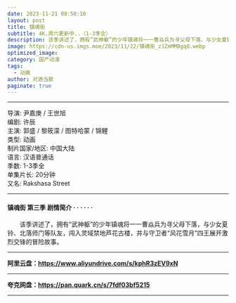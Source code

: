 ```yaml
---
date: 2023-11-21 08:50:10
layout: post
title: 镇魂街
subtitle: 4K.周六更新中..（1-3季全）
description: 该季讲述了，拥有“武神躯”的少年镇魂将一一曹焱兵为寻父母下落，与少女夏铃、北落师门等队友，闯入灵域禁地芦花古楼，并与守卫者“风花雪月”四王展开激烈交锋的冒险故事...
image: https://cdn-us.imgs.moe/2023/11/22/镇魂街_z1ZmMMBgqO.webp
optimized_image: 
category: 国产动漫
tags:
  - 动画
author: 对酒当歌
paginate: true
---
```


---

导演: 尹嘉庚 / 王世旭  
编剧: 许辰  
主演: 郭盛 / 黎筱濛 / 图特哈蒙 / 锦鲤  
类型: 动画  
制片国家/地区: 中国大陆  
语言: 汉语普通话  
季数: 1-3季全  
单集片长: 20分钟  
又名:  Rakshasa Street  

---

#### 镇魂街 第三季 剧情简介 · · · · · ·

　　该季讲述了，拥有“武神躯”的少年镇魂将一一曹焱兵为寻父母下落，与少女夏铃、北落师门等队友，闯入灵域禁地芦花古楼，并与守卫者“风花雪月”四王展开激烈交锋的冒险故事。

---

**阿里云盘：<https://www.aliyundrive.com/s/kphR3zEV9xN>**

---

**夸克网盘：<https://pan.quark.cn/s/7fdf03bf5215>**

---
